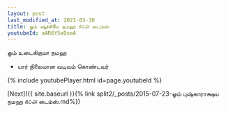 ```yaml
---
layout: post
last_modified_at: 2021-03-30
title: ஓம் ஷுச்சியே நமஹ ௧௦௮ டைம்ஸ்
youtubeId: aAR6Y5eDxeA
---
```

 
 
 ஓம் உடைகிறாயா நமஹ  
 
 -  யார் நிலையான வடிவம் கொண்டவர் 
 
  
 
  
 
 
 
 
 
 


{% include youtubePlayer.html id=page.youtubeId %}
 
[Next]({{ site.baseurl }}{% link  split2/_posts/2015-07-23-ஓம் புஷ்காராக்ஷய நமஹ ௧௦௮ டைம்ஸ்.md%})
 
